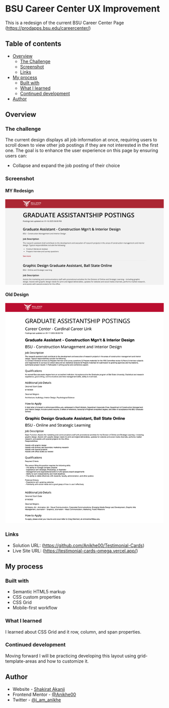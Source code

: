 # BSU Career Center UX Improvement

This is a redesign of the current BSU Career Center Page (https://prodapps.bsu.edu/careercenter/)

## Table of contents

- [Overview](#overview)
  - [The Challenge](#the-challenge)
  - [Screenshot](#screenshot)
  - [Links](#links)
- [My process](#my-process)
  - [Built with](#built-with)
  - [What I learned](#what-i-learned)
  - [Continued development](#continued-development)
- [Author](#author)


## Overview

### The challenge

The current design displays all job information at once, requiring users to scroll down to view other job postings if they are not interested in the first one. The goal is to enhance the user experience on this page by ensuring users can:
- Collapse and expand the job posting of their choice

### Screenshot

#### MY Redesign

![](./Images/Screenshot%202025-01-18%20at%2007.22.36.png)

#### Old Design

![](./Images/BSU%20OLD%20DESIGN.png)

### Links

- Solution URL: (https://github.com/Anikhe00/Testimonial-Cards)
- Live Site URL: (https://testimonial-cards-omega.vercel.app/)

## My process

### Built with

- Semantic HTML5 markup
- CSS custom properties
- CSS Grid
- Mobile-first workflow

### What I learned

I learned about CSS Grid and it row, column, and span properties.

### Continued development

Moving forward I will be practicing developing this layout using grid-template-areas and how to customize it.

## Author

- Website - [Shakirat Akanji](https://shakeerah.framer.website/)
- Frontend Mentor - [@Anikhe00](https://www.frontendmentor.io/profile/Anikhe00)
- Twitter - [@i_am_anikhe](https://x.com/I_am_anikhe)

